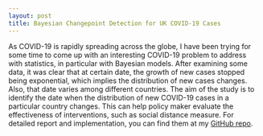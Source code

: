 ```yaml
---
layout: post
title: Bayesian Changepoint Detection for UK COVID-19 Cases
---
```

As COVID-19 is rapidly spreading across the globe, I have been trying for some time to come up with an interesting COVID-19 problem to address with statistics, in particular with Bayesian models. After examining some data, it was clear that at certain date, the growth of new cases stopped being exponential, which implies the distribution of new cases changes. Also, that date varies among different countries. The aim of the study is to identify the date when the distribution of new COVID-19 cases in a particular country changes. This can help policy maker evaluate the effectiveness of interventions, such as social distance measure. For detailed report and implementation, you can find them at my [GitHub repo](https://github.com/jing-jing-xue/COVID-19).
